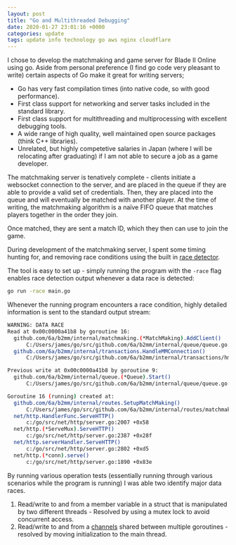```yaml
---
layout: post
title: "Go and Multithreaded Debugging"
date: 2020-01-27 23:01:16 +0000
categories: update
tags: update info technology go aws nginx cloudflare
---
```


I chose to develop the matchmaking and game server for Blade II Online using go. Aside from personal preference (I find go code very pleasant to write) certain aspects of Go make it great for writing servers;

- Go has very fast compilation times (into native code, so with good performance).
- First class support for networking and server tasks included in the standard library.
- First class support for multithreading and multiprocessing with excellent debugging tools.
- A wide range of high quality, well maintained open source packages (think C++ libraries).
- Unrelated, but highly competetive salaries in Japan (where I will be relocating after graduating) if I am not able to secure a job as a game developer.

The matchmaking server is tenatively complete - clients initiate a websocket connection to the server, and are placed in the queue if they are able to provide a valid set of credentials. Then, they are placed into the queue and will eventually be matched with another player. At the time of writing, the matchmaking algorithm is a naïve FIFO queue that matches players together in the order they join.

Once matched, they are sent a match ID, which they then can use to join the game. 

During development of the matchmaking server, I spent some timing hunting for, and removing race conditions using the built in [race detector][1].

The tool is easy to set up - simply running the program with the `-race` flag enables race detection output whenever a data race is detected:

```bash
go run -race main.go
```

Whenever the running program encounters a race condition, highly detailed information is sent to the standard output stream:

```bash
WARNING: DATA RACE
Read at 0x00c0000a41b8 by goroutine 16:
  github.com/6a/b2mm/internal/matchmaking.(*MatchMaking).AddClient()
      C:/Users/james/go/src/github.com/6a/b2mm/internal/queue/queue.go:131 +0x2b2
  github.com/6a/b2mm/internal/transactions.HandleMMConnection()
      C:/Users/james/go/src/github.com/6a/b2mm/internal/transactions/hmmc.go:54 +0x310

Previous write at 0x00c0000a41b8 by goroutine 9:
  github.com/6a/b2mm/internal/queue.(*Queue).Start()
      C:/Users/james/go/src/github.com/6a/b2mm/internal/queue/queue.go:40 +0x13a

Goroutine 16 (running) created at:
  github.com/6a/b2mm/internal/routes.SetupMatchMaking()
      C:/Users/james/go/src/github.com/6a/b2mm/internal/routes/matchmaking.go:26 +0xba
  net/http.HandlerFunc.ServeHTTP()
      c:/go/src/net/http/server.go:2007 +0x58
  net/http.(*ServeMux).ServeHTTP()
      c:/go/src/net/http/server.go:2387 +0x28f
  net/http.serverHandler.ServeHTTP()
      c:/go/src/net/http/server.go:2802 +0xd5
  net/http.(*conn).serve()
      c:/go/src/net/http/server.go:1890 +0x83e
```

By running various operation tests (essentially running through various scenarios while the program is running) I was able two identify major data races.

1. Read/write to and from a member variable in a struct that is manipulated by two different threads - Resolved by using a mutex lock to avoid concurrent access.
2. Read/write to and from a [channels][2] shared between multiple goroutines - resolved by moving initialization to the main thread.

[1]:https://blog.golang.org/race-detector 
[2]:https://gobyexample.com/channels